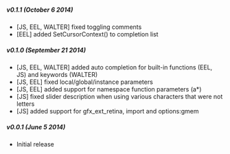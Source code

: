 ##### v0.1.1 (October 6 2014)
 * [JS, EEL, WALTER] fixed toggling comments
 * [EEL] added SetCursorContext() to completion list

##### v0.1.0 (September 21 2014)
 * [JS, EEL, WALTER] added auto completion for built-in functions (EEL, JS) and keywords (WALTER)
 * [JS, EEL] fixed local/global/instance parameters
 * [JS, EEL] added support for namespace function parameters (a*)
 * [JS] fixed slider description when using various characters that were not letters
 * [JS] added support for gfx_ext_retina, import and options:gmem

##### v0.0.1 (June 5 2014)
 * Initial release
